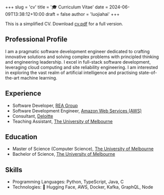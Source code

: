 +++
slug = 'cv'
title = '🎓 Curriculum Vitae'
date = 2024-06-09T13:38:12+10:00
draft = false
author = 'luojiahai'
+++

This is a simplified CV. Download [cv.pdf](/cv.pdf) for a full version.

## Professional Profile

I am a pragmatic software development engineer dedicated to crafting innovative solutions and solving complex problems
with principled thinking and engineering leadership. I excel in full-stack software development, leveraging cloud
computing and site reliability engineering. I am interested in exploring the vast realm of artificial intelligence and
practising state-of-the-art machine learning.

## Experience

- Software Developer, [REA Group](https://www.rea-group.com/)
- Software Development Engineer, [Amazon Web Services (AWS)](https://aws.amazon.com/)
- Consultant, [Deloitte](https://www.deloitte.com/)
- Teaching Assistant, [The University of Melbourne](https://www.unimelb.edu.au/)

## Education
- Master of Science (Computer Science), [The University of Melbourne](https://www.unimelb.edu.au/)
- Bachelor of Science, [The University of Melbourne](https://www.unimelb.edu.au/)

## Skills

- Programming Languages: Python, TypeScript, Java, C
- Technologies: 🤗 Hugging Face, AWS, Docker, Kafka, GraphQL, Node
